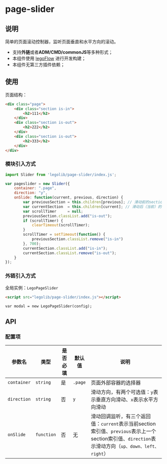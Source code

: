 # page-slider

## 说明

简单的页面滚动控制器，监听页面垂直和水平方向的滚动。

* 支持**外链**或者**ADM/CMD/commonJS**等多种形式；
* 本组件使用 [legoFlow](https://legoflow.com/) 进行开发构建；
* 本组件无第三方插件依赖；


## 使用

页面结构：

````html
<div class="page">
    <div class="section is-in">
        <h2>111</h2>
    </div>
    <div class="section is-out">
        <h2>222</h2>
    </div>
    <div class="section is-out">
        <h2>333</h2>
    </div>
</div>
````

### 模块引入方式

````javascript
import Slider from 'legolib/page-slider/index.js';

var pageslider = new Slider({
    container: ".page",
    direction: "y",
    onSlide: function(current, previous, direction) {
        var previousSection = this.children[previous]; // 滑动前的section
        var currentSection  = this.children[current]; // 滑动后（当前）的section
        var scrollTimer     = null;
        previousSection.classList.add("is-out");
        if (scrollTimer) {
            clearTimeout(scrollTimer);
        }
        scrollTimer = setTimeout(function() {
            previousSection.classList.remove("is-in")
        }, 700);
        currentSection.classList.add("is-in");
        currentSection.classList.remove("is-out");
    }
});
````


### 外链引入方式

全局实例：`LegoPageSlider`

```html
<script src="legolib/page-slider/index.js"></script>

var modal = new LegoPageSlider(config);
```


## API

### 配置项

|参数名|类型|是否必填|默认值|说明|
| ------| ------ | ------ | ------ | ------ |
|`container`|`string`|是|`.page`|页面外部容器的选择器|
|`direction`|`string`|否|`y`|滑动方向，有两个可选值：`y`表示垂直方向滑动、`x`表示水平方向滑动|
|`onSlide`|`function`|否|无|滑动回调监听，有三个返回值：`current`表示当前section索引值、`previous`表示上一个section索引值、`direction`表示滑动方向（`up、down、left、right`）|

